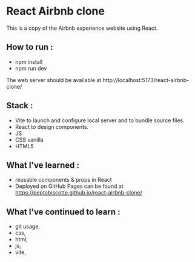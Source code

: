 # React Airbnb clone
This is a copy of the Airbnb experience website using React.

## How to run :
+ npm install
+ npm run dev

The web server should be available at http://localhost:5173/react-airbnb-clone/

## Stack :
+ Vite to launch and configure local server and to bundle source files.
+ React to design components.
+ JS
+ CSS vanilla
+ HTML5

## What I've learned :
+ reusable components & props in React
+ Deployed on GitHub Pages can be found at https://peptobiscotte.github.io/react-airbnb-clone/

## What I've continued to learn :
+ git usage,
+ css,
+ html,
+ js,
+ vite,